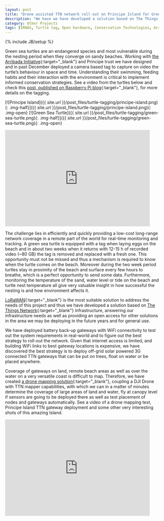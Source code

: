 ```yaml
---
layout: post
title: "Drone assisted TTN network roll-out on Principe Island for Green Sea Turtle monitoring"
description: "We have we have developed a solution based on The Things Network infrastructure to provide a low-cost long-range network coverage in a remote part of the world for real-time monitoring and tracking of endangered green sea turtles."
category: Other Projects
tags: [IRNAS, Turtle tag, Open hardware, Conservation Technologies, Arribada Initiative, The Things Network, LoRaWAN, Drone mapping, Principe Island, Green Sea Turtle]
---
```

{% include JB/setup %}


Green sea turtles are an endangered species and most vulnerable during the nesting period when they converge on sandy beaches. Working with [the Arribada Initiative](http://blog.arribada.org/){:target="_blank"} and Principe trust we have designed and in past December deployed a camera based tag to capture on video the turtle’s behaviour in space and time. Understanding their swimming, feeding habits and their interaction with the environment is critical to implement informed conservation strategies. See a video from the turtles below and check this [post, published on Raspberry Pi blog](https://www.raspberrypi.org/blog/sea-turtles/){:target="_blank"}, for more details on the tagging.

[![Principe Island]({{ site.url }}/post_files/turtle-tagging/principe-island.png){: .img-half}]({{ site.url }}/post_files/turtle-tagging/principe-island.png){: .img-open}
[![Green Sea Turtle]({{ site.url }}/post_files/turtle-tagging/green-sea-turtle.png){: .img-half}]({{ site.url }}/post_files/turtle-tagging/green-sea-turtle.png){: .img-open}

<iframe width="94%" height="315" src="https://www.youtube.com/embed/OZ2aXCvQ2hk?rel=0&amp;controls=0" frameborder="0" allowfullscreen></iframe>

The challenge lies in efficiently and quickly providing a low-cost long-range network coverage in a remote part of the world for real-time monitoring and tracking. A green sea turtle is equipped with a tag when laying eggs on the beach and in about two weeks when it returns with 12-15 h of recorded video (~80 GB) the tag is removed and replaced with a fresh one. This opportunity must not be missed and thus a mechanism is required to know when the turtle comes on the beach. Moreover during the two week period turtles stay in proximity of the beach and surface every few hours to breathe, which is a perfect opportunity to send some data. Furthermore, monitoring the temperature of the sand, water level or tide on the beach and turtle nest temperature all give very valuable insight in how successful the nesting is and how environment affects it.

[LoRaWAN](https://www.thethingsnetwork.org/wiki/LoRaWAN/Home){:target="_blank"} is the most suitable solution to address the needs of this project and thus we have developed a solution based on [The Things Network](https://www.thethingsnetwork.org/){:target="_blank"} infrastructure, answering our infrastructure needs as well as providing an open access for other solutions in the area we may be deploying in the future years and for general use.

We have deployed battery back-up gateways with WiFi connectivity to test out the system requirements in real-world and to figure out the best strategy to roll-out the network. Given that internet access is limited, and building WiFi links to best gateway locations is expensive, we have discovered the best strategy is to deploy off-grid solar powered 3G connected TTN gateways that can be put on trees, float on water or be placed anywhere.

Coverage of gateways on land, remote beach areas as well as over the water on a very versatile coast is difficult to map. Therefore, we have created [a drone mapping solution](https://github.com/IRNAS/lora_drone_mapper){:target="_blank"}, coupling a DJI Drone with TTN mapper capabilities, with which we can in a matter of minutes determine the coverage of large areas of land and water, fly at canopy level if sensors are going to be deployed there as well as test placement of nodes and gateways automatically. See a video of a drone mapping test, Principe Island TTN gateway deployment and some other very interesting shots of this amazing Island. 

<iframe width="94%" height="315" src="https://www.youtube.com/embed/K-OUrnSvS4E?rel=0&amp;controls=0" frameborder="0" allowfullscreen></iframe>




